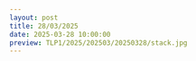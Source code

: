 ```yaml
---
layout: post
title: 28/03/2025
date: 2025-03-28 10:00:00
preview: TLP1/2025/202503/20250328/stack.jpg
---
```

